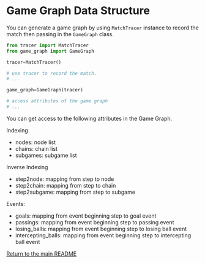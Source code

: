 # Game Graph Data Structure

You can generate a game graph by using `MatchTracer` instance to record the match then passing in the `GameGraph` class.

```python
from tracer import MatchTracer
from game_graph import GameGraph

tracer=MatchTracer()

# use tracer to record the match.
# ...

game_graph=GameGraph(tracer)

# access attributes of the game graph
# ...
```

You can get access to the following attributes in the Game Graph.

Indexing
* nodes: node list
* chains: chain list
* subgames: subgame list

Inverse Indexing
* step2node: mapping from step to node
* step2chain: mapping from step to chain
* step2subgame: mapping from step to subgame

Events:
* goals: mapping from event beginning step to goal event
* passings: mapping from event beginning step to passing event
* losing_balls: mapping from event beginning step to losing ball event
* intercepting_balls: mapping from event beginning step to intercepting ball event

[Return to the main README](../../../../README.md#google-football-game-graph)